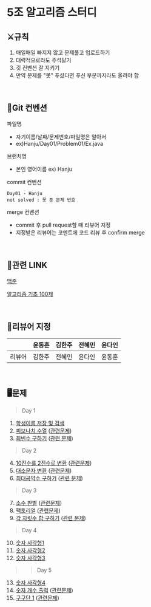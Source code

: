 # 5조 알고리즘 스터디

## ⚔규칙
1. 매일매일 빠지지 않고 문제풀고 업로드하기
2. 대략적으로라도 주석달기
3. 깃 컨벤션 잘 지키기
4. 만약 문제를 "못" 푸셨다면 푸신 부분까지라도 올려야 함

<br>

## 📄Git 컨벤션

파일명
- 자기이름/날짜/문제번호/파일명은 알아서
- ex)Hanju/Day01/Problem01/Ex.java

브랜치명
- 본인 영어이름 ex) Hanju

commit 컨벤션
```
Day01 - Hanju
not solved : 못 푼 문제 번호
```

merge 컨벤션
- commit 후 pull request할 때 리뷰어 지정
- 지정받은 리뷰어는 코멘트에 코드 리뷰 후 confirm merge

<br>
  
## 📘관련 LINK

[백준](https://www.acmicpc.net/)

[알고리즘 기초 100제](https://www.youtube.com/playlist?list=PLVoihNyHW4xkm_KJ8_N8X7F6EQP4uSRyR)

<br>

## 🧷리뷰어 지정
||윤동훈|김한주|전혜민|윤다인|
|---|---|---|---|---|
|리뷰어|김한주|전혜민|윤다인|윤동훈|
 
<br>

## 🖥문제
> Day 1
01. [학생이름 저장 및 검색](https://www.youtube.com/watch?v=w023dXv03nk&list=PLVoihNyHW4xkm_KJ8_N8X7F6EQP4uSRyR&index=2&t=671s)
02. [피보나치 수열](https://www.youtube.com/watch?v=WpzjpKt0lbc&list=PLVoihNyHW4xkm_KJ8_N8X7F6EQP4uSRyR&index=3) ([관련문제](https://www.acmicpc.net/problem/2747))
03. [최빈수 구하기](https://www.youtube.com/watch?v=C-HElAETJVo&list=PLVoihNyHW4xkm_KJ8_N8X7F6EQP4uSRyR&index=4) ([관련 문제](https://www.acmicpc.net/problem/2592))
> Day 2
04. [10진수를 2진수로 변환](https://www.youtube.com/watch?v=w023dXv03nk&list=PLVoihNyHW4xkm_KJ8_N8X7F6EQP4uSRyR&index=2&t=671s) ([관련문제](https://www.acmicpc.net/problem/10829))
05. [대소문자 변환](https://www.youtube.com/watch?v=DTEiENYVR14&list=PLVoihNyHW4xkm_KJ8_N8X7F6EQP4uSRyR&index=6) ([관련문제](https://www.acmicpc.net/problem/2744))
06. [최대공약수 구하기](https://www.youtube.com/watch?v=jdnGckTvZ64&list=PLVoihNyHW4xkm_KJ8_N8X7F6EQP4uSRyR&index=7) ([관련 문제](https://www.acmicpc.net/problem/2609))
> Day 3
07. [소수 판별](https://www.youtube.com/watch?v=CZOkPNGWpDA&list=PLVoihNyHW4xkm_KJ8_N8X7F6EQP4uSRyR&index=8) ([관련문제](https://www.acmicpc.net/problem/1978))
08. [팩토리얼](https://www.youtube.com/watch?v=7wIUlCM8v9k&list=PLVoihNyHW4xkm_KJ8_N8X7F6EQP4uSRyR&index=9) ([관련문제](https://www.acmicpc.net/problem/10872))
09. [각 자릿수 합 구하기](https://www.youtube.com/watch?v=RrjHOX1PF1A&list=PLVoihNyHW4xkm_KJ8_N8X7F6EQP4uSRyR&index=10) ([관련 문제](https://www.acmicpc.net/problem/11720))
> Day 4
10. [숫자 사각형1](https://www.youtube.com/watch?v=NldRYbDqgKw&list=PLVoihNyHW4xkm_KJ8_N8X7F6EQP4uSRyR&index=11)
11. [숫자 사각형2](https://www.youtube.com/watch?v=RAHfSfIFL1M&list=PLVoihNyHW4xkm_KJ8_N8X7F6EQP4uSRyR&index=12)
12. [숫자 사각형3](https://www.youtube.com/watch?v=omAFIdaREGg&list=PLVoihNyHW4xkm_KJ8_N8X7F6EQP4uSRyR&index=13)
> > Day 5
13. [숫자 사각형4](https://www.youtube.com/watch?v=T_2P_JwESH8&list=PLVoihNyHW4xkm_KJ8_N8X7F6EQP4uSRyR&index=14&t=33s) 
14. [숫자 개수 출력](https://www.youtube.com/watch?v=-9Ne6s2dVH0&list=PLVoihNyHW4xkm_KJ8_N8X7F6EQP4uSRyR&index=15) ([관련문제](https://www.acmicpc.net/problem/10807))
15. [구구단 1](https://www.youtube.com/watch?v=gcjG-BMwI5s&list=PLVoihNyHW4xkm_KJ8_N8X7F6EQP4uSRyR&index=16) ([관련문제](https://www.acmicpc.net/problem/2739))




